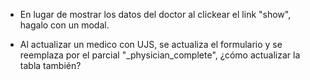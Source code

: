 - En lugar de mostrar los datos del doctor al clickear el link "show", hagalo con un modal.

- Al actualizar un medico con UJS, se actualiza el formulario y se reemplaza por el parcial "_physician_complete", ¿cómo actualizar la tabla también?

